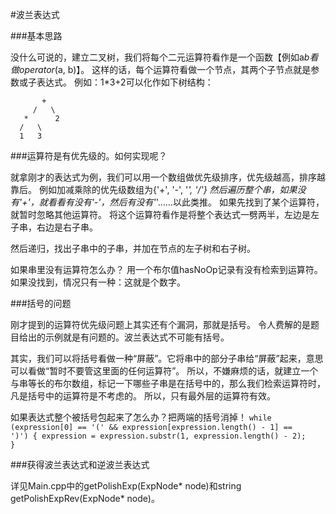 #波兰表达式

###基本思路

没什么可说的，建立二叉树，我们将每个二元运算符看作是一个函数【例如a*b看做operator*(a, b)】。
这样的话，每个运算符看做一个节点，其两个子节点就是参数或子表达式。
例如：1*3+2可以化作如下树结构：

           +
         /   \
       *      2
      /   \
      1   3


###运算符是有优先级的。如何实现呢？

就拿刚才的表达式为例，我们可以用一个数组做优先级排序，优先级越高，排序越靠后。
例如加减乘除的优先级数组为{'+', '-', '*', '/'}
然后遍历整个串，如果没有'+'，就看看有没有'-'，然后有没有'*'……以此类推。
如果先找到了某个运算符，就暂时忽略其他运算符。
将这个运算符看作是将整个表达式一劈两半，左边是左子串，右边是右子串。

然后递归，找出子串中的子串，并加在节点的左子树和右子树。

如果串里没有运算符怎么办？
用一个布尔值hasNoOp记录有没有检索到运算符。
如果没找到，情况只有一种：这就是个数字。

###括号的问题

刚才提到的运算符优先级问题上其实还有个漏洞，那就是括号。
令人费解的是题目给出的示例就是有问题的。波兰表达式不可能有括号。

其实，我们可以将括号看做一种“屏蔽”。它将串中的部分子串给“屏蔽”起来，意思可以看做“暂时不要管这里面的任何运算符”。
所以，不嫌麻烦的话，就建立一个与串等长的布尔数组，标记一下哪些子串是在括号中的，那么我们检索运算符时，凡是括号中的运算符是不考虑的。
所以，只有最外层的运算符有效。

如果表达式整个被括号包起来了怎么办？把两端的括号消掉！
<code>while (expression[0] == '(' && expression[expression.length() - 1] == ')') {
  expression = expression.substr(1, expression.length() - 2);
}</code>


###获得波兰表达式和逆波兰表达式

详见Main.cpp中的getPolishExp(ExpNode* node)和string getPolishExpRev(ExpNode* node)。

